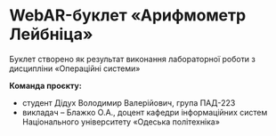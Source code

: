 # WebAR-буклет «Арифмометр Лейбніца» #
Буклет створено як результат виконання лабораторної роботи з дисципліни «Операційні системи»

**Команда проєкту:**

- студент Дідух Володимир Валерійович, група ПАД-223
- викладач – Блажко О.А., доцент кафедри інформаційних систем Національного університету «Одеська політехніка»
